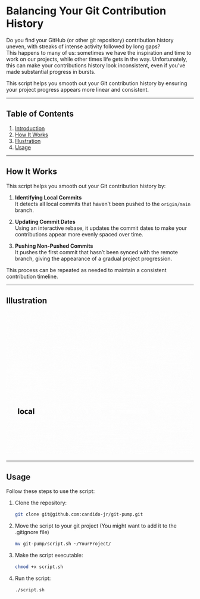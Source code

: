 <a name="introduction" ></a>
# Balancing Your Git Contribution History

Do you find your GitHub (or other git repository) contribution history uneven, with streaks of intense activity followed by long gaps?  
This happens to many of us: sometimes we have the inspiration and time to work on our projects, while other times life gets in the way. Unfortunately, this can make your contributions history look inconsistent, even if you've made substantial progress in bursts.

This script helps you smooth out your Git contribution history by ensuring your project progress appears more linear and consistent.

---

## Table of Contents
1. [Introduction](#introduction)
2. [How It Works](#how-it-works)
3. [Illustration](#illustration)
4. [Usage](#usage)

---

<a name="how-it-works"></a>
## How It Works

This script helps you smooth out your Git contribution history by:

1. **Identifying Local Commits**  
   It detects all local commits that haven’t been pushed to the `origin/main` branch.  

2. **Updating Commit Dates**  
   Using an interactive rebase, it updates the commit dates to make your contributions appear more evenly spaced over time.  

3. **Pushing Non-Pushed Commits**  
   It pushes the first commit that hasn’t been synced with the remote branch, giving the appearance of a gradual project progression.  

This process can be repeated as needed to maintain a consistent contribution timeline.

---

<a name="illustration"></a>
## Illustration
 
<img src="https://raw.githubusercontent.com/candido-jr/git-pump/refs/heads/main/assets/git-pump.gif" alt="GIF" width="512" height="384">

---

<a id="usage"></a>
## Usage

Follow these steps to use the script:

1. Clone the repository:  
   ```bash
   git clone git@github.com:candido-jr/git-pump.git
   ```
2. Move the script to your git project (You might want to add it to the .gitignore file)
   ```bash
   mv git-pump/script.sh ~/YourProject/
   ```
3. Make the script executable:
   ```bash
   chmod +x script.sh
   ```
4. Run the script:
   ```bash
   ./script.sh
   ```


